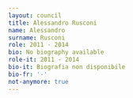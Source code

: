 ```yaml
---
layout: council
title: Alessandro Rusconi
name: Alessandro
surname: Rusconi
role: 2011 - 2014
bio: No biography available
role-it: 2011 - 2014
bio-it: Biografia non disponibile
bio-fr: '-'
not-anymore: true
---
```


